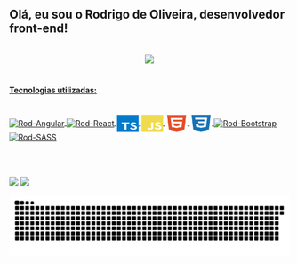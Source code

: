 ## Olá, eu sou o Rodrigo de Oliveira, desenvolvedor front-end!

<br/>

<div align="center" style="display: inline_block">
  <a href="https://github.com/oliveirarod">
  <img height="200em" src="https://github-readme-stats.vercel.app/api/top-langs/?username=oliveirarod&layout=compact&langs_count=7&theme=dracula"/>
</div>
  
<br/> 
 
 #### Tecnologias utilizadas:
  
<div style="display: inline_block"><br>
  <img align="center" alt="Rod-Angular" height="30" width="40" src="https://cdn.jsdelivr.net/gh/devicons/devicon/icons/angularjs/angularjs-plain.svg" />
  <img align="center" alt="Rod-React" height="30" width="40" src="https://cdn.jsdelivr.net/gh/devicons/devicon/icons/react/react-original.svg">
  <img align="center" alt="Rod-Ts" height="30" width="40" src="https://raw.githubusercontent.com/devicons/devicon/master/icons/typescript/typescript-plain.svg">
  <img align="center" alt="Rod-Js" height="30" width="40" src="https://raw.githubusercontent.com/devicons/devicon/master/icons/javascript/javascript-plain.svg">
  <img align="center" alt="Rod-HTML" height="30" width="40" src="https://raw.githubusercontent.com/devicons/devicon/master/icons/html5/html5-plain.svg">
  <img align="center" alt="Rod-CSS" height="30" width="40" src="https://raw.githubusercontent.com/devicons/devicon/master/icons/css3/css3-plain.svg">
  <img align="center" alt="Rod-Bootstrap" height="30" width="40" src="https://cdn.jsdelivr.net/gh/devicons/devicon/icons/bootstrap/bootstrap-plain.svg" />
  <img align="center" alt="Rod-SASS" height="30" width="40" src="https://cdn.jsdelivr.net/gh/devicons/devicon/icons/sass/sass-original.svg">
</div>

<br/>
  
##

<br/>
  
<div> 
  <a href="mailto:rodrigo.oliveira9104@outlook.com"><img src="https://img.shields.io/badge/Gmail-D14836?style=for-the-badge&logo=gmail&logoColor=white" target="_blank"></a>
  <a href="https://www.linkedin.com/in/rodrigo-de-oliveiraa/" target="_blank"><img src="https://img.shields.io/badge/-LinkedIn-%230077B5?style=for-the-badge&logo=linkedin&logoColor=white" target="_blank"></a> 
 
  ![Snake animation](https://github.com/oliveirarod/oliveirarod/blob/output/github-contribution-grid-snake.svg)
 
</div>
  
